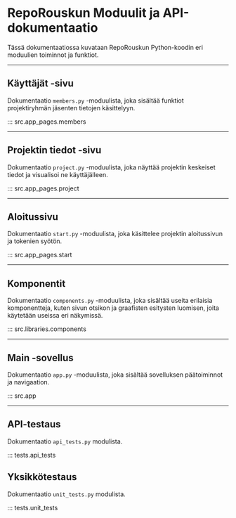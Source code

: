 # RepoRouskun Moduulit ja API-dokumentaatio


Tässä dokumentaatiossa kuvataan RepoRouskun Python-koodin eri moduulien toiminnot ja funktiot.

---

## Käyttäjät -sivu

Dokumentaatio `members.py` -moduulista, joka sisältää funktiot projektiryhmän jäsenten tietojen käsittelyyn.

::: src.app_pages.members

---

## Projektin tiedot -sivu

Dokumentaatio `project.py` -moduulista, joka näyttää projektin keskeiset tiedot ja visualisoi ne käyttäjälleen.

::: src.app_pages.project

---

## Aloitussivu

Dokumentaatio `start.py` -moduulista, joka käsittelee projektin aloitussivun ja tokenien syötön.

::: src.app_pages.start

---

## Komponentit

Dokumentaatio `components.py` -moduulista, joka sisältää useita erilaisia komponentteja, kuten sivun otsikon ja graafisten esitysten luomisen, joita käytetään useissa eri näkymissä.

::: src.libraries.components

---

## Main -sovellus

Dokumentaatio `app.py` -moduulista, joka sisältää sovelluksen päätoiminnot ja navigaation.

::: src.app

---

## API-testaus

Dokumentaatio `api_tests.py` modulista.

::: tests.api_tests

## Yksikkötestaus

Dokumentaatio `unit_tests.py` modulista.

::: tests.unit_tests